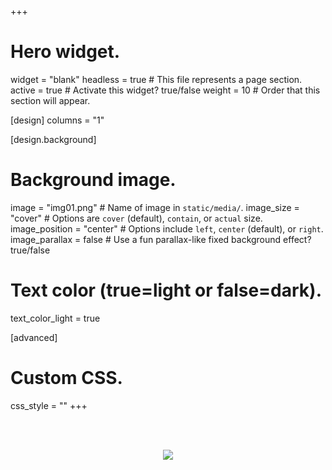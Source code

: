 +++
# Hero widget.
widget = "blank"
headless = true  # This file represents a page section.
active = true  # Activate this widget? true/false
weight = 10  # Order that this section will appear.

[design]
 columns = "1"


[design.background]
  # Background image.
  image = "img01.png"  # Name of image in `static/media/`.
  image_size = "cover"  #  Options are `cover` (default), `contain`, or `actual` size.
  image_position = "center"  # Options include `left`, `center` (default), or `right`.
  image_parallax = false  # Use a fun parallax-like fixed background effect? true/false
  
  # Text color (true=light or false=dark).
  text_color_light = true

[advanced]
 # Custom CSS. 
 css_style = ""
+++

<br/><br/>
<div style="text-align:center; margin:0 auto;"><img style="text-align:center; margin:0 auto; " src="/ja/home/text01.png"><br/></div>

